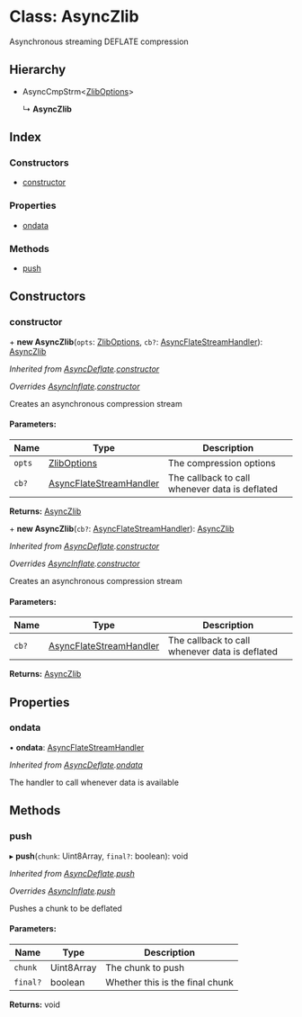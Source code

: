 # Class: AsyncZlib

Asynchronous streaming DEFLATE compression

## Hierarchy

* AsyncCmpStrm\<[ZlibOptions](../interfaces/zliboptions.md)>

  ↳ **AsyncZlib**

## Index

### Constructors

* [constructor](asynczlib.md#constructor)

### Properties

* [ondata](asynczlib.md#ondata)

### Methods

* [push](asynczlib.md#push)

## Constructors

### constructor

\+ **new AsyncZlib**(`opts`: [ZlibOptions](../interfaces/zliboptions.md), `cb?`: [AsyncFlateStreamHandler](../README.md#asyncflatestreamhandler)): [AsyncZlib](asynczlib.md)

*Inherited from [AsyncDeflate](asyncdeflate.md).[constructor](asyncdeflate.md#constructor)*

*Overrides [AsyncInflate](asyncinflate.md).[constructor](asyncinflate.md#constructor)*

Creates an asynchronous compression stream

#### Parameters:

Name | Type | Description |
------ | ------ | ------ |
`opts` | [ZlibOptions](../interfaces/zliboptions.md) | The compression options |
`cb?` | [AsyncFlateStreamHandler](../README.md#asyncflatestreamhandler) | The callback to call whenever data is deflated  |

**Returns:** [AsyncZlib](asynczlib.md)

\+ **new AsyncZlib**(`cb?`: [AsyncFlateStreamHandler](../README.md#asyncflatestreamhandler)): [AsyncZlib](asynczlib.md)

*Inherited from [AsyncDeflate](asyncdeflate.md).[constructor](asyncdeflate.md#constructor)*

*Overrides [AsyncInflate](asyncinflate.md).[constructor](asyncinflate.md#constructor)*

Creates an asynchronous compression stream

#### Parameters:

Name | Type | Description |
------ | ------ | ------ |
`cb?` | [AsyncFlateStreamHandler](../README.md#asyncflatestreamhandler) | The callback to call whenever data is deflated  |

**Returns:** [AsyncZlib](asynczlib.md)

## Properties

### ondata

•  **ondata**: [AsyncFlateStreamHandler](../README.md#asyncflatestreamhandler)

*Inherited from [AsyncDeflate](asyncdeflate.md).[ondata](asyncdeflate.md#ondata)*

The handler to call whenever data is available

## Methods

### push

▸ **push**(`chunk`: Uint8Array, `final?`: boolean): void

*Inherited from [AsyncDeflate](asyncdeflate.md).[push](asyncdeflate.md#push)*

*Overrides [AsyncInflate](asyncinflate.md).[push](asyncinflate.md#push)*

Pushes a chunk to be deflated

#### Parameters:

Name | Type | Description |
------ | ------ | ------ |
`chunk` | Uint8Array | The chunk to push |
`final?` | boolean | Whether this is the final chunk  |

**Returns:** void
